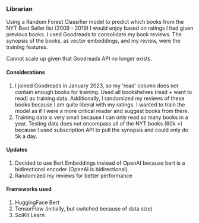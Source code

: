 ### Librarian
Using a Random Forest Classifier model to predict which books from the NYT Best Seller list (2009 - 2019) I would enjoy based on ratings I had given previous books. I used Goodreads to consolidate my book reviews. The synopsis of the books, as vector embeddings, and my review, were the training features. 

Cannot scale up given that Goodreads API no longer exists. 

#### Considerations 
1. I joined Goodreads in January 2023, so my 'read' column does not contain enough books for training. Used all bookshelves (read + want to read) as training data. Additionally, I randomized my reviews of these books because I am quite liberal with my ratings. I wanted to train the model as if I were a more critical reader and suggest books from there.
2. Training data is very small because I can only read so many books in a year. Testing data does not encompass all of the NYT books (60k >) because I used subscription API to pull the synopsis and could only do 5k a day. 

#### Updates
1. Decided to use Bert Embeddings instead of OpenAI because bert is a bidirectional encoder (OpenAI is bidirectional).
2. Randomized my reviews for better performance

#### Frameworks used 
1. HuggingFace Bert
2. TensorFlow (initially, but switched because of data size)
3. SciKit Learn 
